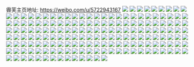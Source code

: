 霽芙主页地址: https://weibo.com/u/5722943167 
![](https://wx4.sinaimg.cn/mw2000/006fiSWXgy1h7t1hlv4ahj31o0280e81.jpg) 
![](https://wx4.sinaimg.cn/mw2000/006fiSWXgy1h72flqrnu2j32c0340hdu.jpg) 
![](https://wx4.sinaimg.cn/mw2000/006fiSWXgy1h72flot0zej32c03404qq.jpg) 
![](https://wx4.sinaimg.cn/mw2000/006fiSWXgy1h72fld7xd9j315v1jukfe.jpg) 
![](https://wx4.sinaimg.cn/mw2000/006fiSWXgy1h72flhg3e7j33402c01kz.jpg) 
![](https://wx4.sinaimg.cn/mw2000/006fiSWXgy1h72flmbh3vj32c0340u10.jpg) 
![](https://wx4.sinaimg.cn/mw2000/006fiSWXgy1h72flk19bfj32c03407wj.jpg) 
![](https://wx4.sinaimg.cn/mw2000/006fiSWXgy1h2617yftuij31o028anpi.jpg) 
![](https://wx4.sinaimg.cn/mw2000/006fiSWXgy1h2619c91tcj31o0280kjm.jpg) 
![](https://wx4.sinaimg.cn/mw2000/006fiSWXgy1h2619fwwglj31o02804qq.jpg) 
![](https://wx4.sinaimg.cn/mw2000/006fiSWXgy1h26197ls23j31vs2icnpk.jpg) 
![](https://wx4.sinaimg.cn/mw2000/006fiSWXgy1h26183oa40j30u0140u0x.jpg) 
![](https://wx4.sinaimg.cn/mw2000/006fiSWXgy1h2618n6e9vj31tu2fskjr.jpg) 
![](https://wx4.sinaimg.cn/mw2000/006fiSWXgy1h21z6kf6dhj329s33z7wi.jpg) 
![](https://wx4.sinaimg.cn/mw2000/006fiSWXgy1h21z6ndoyhj31o0280npd.jpg) 
![](https://wx4.sinaimg.cn/mw2000/006fiSWXgy1h21z6urqfqj31wk2lv1l0.jpg) 
![](https://wx4.sinaimg.cn/mw2000/006fiSWXgy1h21z7ok0e0j32c0341u11.jpg) 
![](https://wx4.sinaimg.cn/mw2000/006fiSWXgy1h21z6p9htuj316b1qdx6f.jpg) 
![](https://wx4.sinaimg.cn/mw2000/006fiSWXgy1h21z779kq2j32c0340qv6.jpg) 
![](https://wx4.sinaimg.cn/mw2000/006fiSWXgy1h21z71sbkrj329c32j1l1.jpg) 
![](https://wx4.sinaimg.cn/mw2000/006fiSWXgy1h21z7gsvvyj31w62ixhdv.jpg) 
![](https://wx4.sinaimg.cn/mw2000/006fiSWXgy1h21z7bhsmtj31hb1z27wi.jpg) 
![](https://wx4.sinaimg.cn/mw2000/006fiSWXgy1h1bk7m3w2hj32bv33b4qr.jpg) 
![](https://wx4.sinaimg.cn/mw2000/006fiSWXgy1h1bk7jos2qj32c02dd4qr.jpg) 
![](https://wx4.sinaimg.cn/mw2000/006fiSWXgy1h1bk7q33c3j324b2ttqv5.jpg) 
![](https://wx4.sinaimg.cn/mw2000/006fiSWXgy1h1bk7ojgcjj32by338npe.jpg) 
![](https://wx4.sinaimg.cn/mw2000/006fiSWXgy1h1bk7rs2sfj327d2r4qv5.jpg) 
![](https://wx4.sinaimg.cn/mw2000/006fiSWXgy1h0zrraz6jrj31yg2lxe81.jpg) 
![](https://wx4.sinaimg.cn/mw2000/006fiSWXgy1h0zrrqxow1j31lb1roh6w.jpg) 
![](https://wx4.sinaimg.cn/mw2000/006fiSWXgy1h0zrrmmp1pj327q33y4qt.jpg) 
![](https://wx4.sinaimg.cn/mw2000/006fiSWXgy1h0zrrpx5fjj31d01td7wh.jpg) 
![](https://wx4.sinaimg.cn/mw2000/006fiSWXgy1h0zrr9jxw0j31rh2cn7s9.jpg) 
![](https://wx4.sinaimg.cn/mw2000/006fiSWXgy1h0zrro4xxrj31r92cc1kx.jpg) 
![](https://wx4.sinaimg.cn/mw2000/006fiSWXgy1h0zrru1llij31o0280x6q.jpg) 
![](https://wx4.sinaimg.cn/mw2000/006fiSWXgy1h0zrreaa2fj32c02p2e83.jpg) 
![](https://wx4.sinaimg.cn/mw2000/006fiSWXgy1h0zrrh62i3j3280280b2a.jpg) 
![](https://wx4.sinaimg.cn/mw2000/006fiSWXgy1gxrblv1sy8j32c0340x6s.jpg) 
![](https://wx4.sinaimg.cn/mw2000/006fiSWXgy1gxmw2b6ldyj31o0280qv5.jpg) 
![](https://wx4.sinaimg.cn/mw2000/006fiSWXgy1gxmw297g0mj31o020ohdu.jpg) 
![](https://wx4.sinaimg.cn/mw2000/006fiSWXgy1gwxie468ifj31o02807wj.jpg) 
![](https://wx4.sinaimg.cn/mw2000/006fiSWXgy1gwxidsz24kj31o0280e82.jpg) 
![](https://wx4.sinaimg.cn/mw2000/006fiSWXgy1gwxidmxgedj31o02yoqv5.jpg) 
![](https://wx4.sinaimg.cn/mw2000/006fiSWXgy1gwxie9slfyj31o0280hdu.jpg) 
![](https://wx4.sinaimg.cn/mw2000/006fiSWXgy1gwxief1sgtj32c0340e87.jpg) 
![](https://wx4.sinaimg.cn/mw2000/006fiSWXgy1gwxidyakqpj31o0280qv6.jpg) 
![](https://wx4.sinaimg.cn/mw2000/006fiSWXgy1gwskrjnazsj32c03401l0.jpg) 
![](https://wx4.sinaimg.cn/mw2000/006fiSWXgy1gwskrnqknej32c0340npg.jpg) 
![](https://wx4.sinaimg.cn/mw2000/006fiSWXgy1gwskrg3qlwj32c0340u0z.jpg) 
![](https://wx4.sinaimg.cn/mw2000/006fiSWXgy1gwskrrbdmbj31o02804qr.jpg) 
![](https://wx4.sinaimg.cn/mw2000/006fiSWXgy1gw31ta47qnj31o0280u0x.jpg) 
![](https://wx4.sinaimg.cn/mw2000/006fiSWXgy1gw31t7kpo9j31o0280kjl.jpg) 
![](https://wx4.sinaimg.cn/mw2000/006fiSWXgy1gvtt59e1gdj32c03401kz.jpg) 
![](https://wx4.sinaimg.cn/mw2000/006fiSWXgy1gvtt5h03ccj32c0340npd.jpg) 
![](https://wx4.sinaimg.cn/mw2000/006fiSWXgy1gvtt4vxo05j30tm13iwq3.jpg) 
![](https://wx4.sinaimg.cn/mw2000/006fiSWXgy1gvtt52zh1wj32c0340b2b.jpg) 
![](https://wx4.sinaimg.cn/mw2000/006fiSWXgy1gvcw088o9aj61o0280u0y02.jpg) 
![](https://wx4.sinaimg.cn/mw2000/006fiSWXgy1gvcvzncgmxj62c0340b2c02.jpg) 
![](https://wx4.sinaimg.cn/mw2000/006fiSWXgy1gvcvztua7bj61le27ynpe02.jpg) 
![](https://wx4.sinaimg.cn/mw2000/006fiSWXgy1gvcw00xcl3j61o0280npe02.jpg) 
![](https://wx4.sinaimg.cn/mw2000/006fiSWXgy1guuzg9anw1j62802804qq02.jpg) 
![](https://wx4.sinaimg.cn/mw2000/006fiSWXgy1guuzg3n19gj6140140kba02.jpg) 
![](https://wx4.sinaimg.cn/mw2000/006fiSWXgy1guuzg2406dj61400u0njz02.jpg) 
![](https://wx4.sinaimg.cn/mw2000/006fiSWXgy1guuzgfki4fj61o0280npf02.jpg) 
![](https://wx4.sinaimg.cn/mw2000/006fiSWXgy1guuzgixl6kj61o0280x6p02.jpg) 
![](https://wx4.sinaimg.cn/mw2000/006fiSWXgy1gtwm4txxluj32c0340hdt.jpg) 
![](https://wx4.sinaimg.cn/mw2000/006fiSWXgy1gtwm4uij44j30u010uwnv.jpg) 
![](https://wx4.sinaimg.cn/mw2000/006fiSWXgy1gteap0cz7vj30u0140wmn.jpg) 
![](https://wx4.sinaimg.cn/mw2000/006fiSWXgy1gteapa7ltxj30u0140ahy.jpg) 
![](https://wx4.sinaimg.cn/mw2000/006fiSWXgy1gteap2hviuj30u0140gsy.jpg) 
![](https://wx4.sinaimg.cn/mw2000/006fiSWXgy1gteap8zyibj32c0340e84.jpg) 
![](https://wx4.sinaimg.cn/mw2000/006fiSWXgy1gteaparlugj30u0140dmq.jpg) 
![](https://wx4.sinaimg.cn/mw2000/006fiSWXgy1gteap429r2j30u0140tj6.jpg) 
![](https://wx4.sinaimg.cn/mw2000/006fiSWXgy1gteap9u6tij310z0u0nce.jpg) 
![](https://wx4.sinaimg.cn/mw2000/006fiSWXgy1gteap3ksm3j30u01hcgvo.jpg) 
![](https://wx4.sinaimg.cn/mw2000/006fiSWXgy1gteap213b0j31mv222u0x.jpg) 
![](https://wx4.sinaimg.cn/mw2000/006fiSWXgy1gsr4sem1xcj32c0340kjm.jpg) 
![](https://wx4.sinaimg.cn/mw2000/006fiSWXgy1gpv0wv6dofj31o02807wk.jpg) 
![](https://wx4.sinaimg.cn/mw2000/006fiSWXgy1gpv0wykz80j31o0280npd.jpg) 
![](https://wx4.sinaimg.cn/mw2000/006fiSWXly1gp5q3t8vryj32c0340hdt.jpg) 
![](https://wx4.sinaimg.cn/mw2000/006fiSWXly1gp5q3z807kj32c0340hdt.jpg) 
![](https://wx4.sinaimg.cn/mw2000/006fiSWXly1gp5q3x8j3bj33402c0qv6.jpg) 
![](https://wx4.sinaimg.cn/mw2000/006fiSWXly1gp5q4f3017j33402c04qp.jpg) 
![](https://wx4.sinaimg.cn/mw2000/006fiSWXly1goyth9zibzj32c0341npf.jpg) 
![](https://wx4.sinaimg.cn/mw2000/006fiSWXly1goytgvog2oj32c0340npd.jpg) 
![](https://wx4.sinaimg.cn/mw2000/006fiSWXly1goythh1traj32c03407wi.jpg) 
![](https://wx4.sinaimg.cn/mw2000/006fiSWXly1goythwsidwj33402c0npd.jpg) 
![](https://wx4.sinaimg.cn/mw2000/006fiSWXly1gou6urib6jj32c0340hbg.jpg) 
![](https://wx4.sinaimg.cn/mw2000/006fiSWXly1gou6uosqv9j31o02807wi.jpg) 
![](https://wx4.sinaimg.cn/mw2000/006fiSWXly1gou6un8cmmj31o02804qq.jpg) 
![](https://wx4.sinaimg.cn/mw2000/006fiSWXly1gou6uplq4tj32c0340b29.jpg) 
![](https://wx4.sinaimg.cn/mw2000/006fiSWXly1goqq5btjm4j32c0340e82.jpg) 
![](https://wx4.sinaimg.cn/mw2000/006fiSWXly1goo6vvmkn0j31o0280x6q.jpg) 
![](https://wx4.sinaimg.cn/mw2000/006fiSWXly1goo6vi4nkgj31o0280hdv.jpg) 
![](https://wx4.sinaimg.cn/mw2000/006fiSWXly1goo6vpviaaj32c03401l0.jpg) 
![](https://wx4.sinaimg.cn/mw2000/006fiSWXly1goo6w0h5jvj32c0340e82.jpg) 
![](https://wx4.sinaimg.cn/mw2000/006fiSWXly1golhtnd941j32c03404qq.jpg) 
![](https://wx4.sinaimg.cn/mw2000/006fiSWXly1golhtygtsmj32c0340e82.jpg) 
![](https://wx4.sinaimg.cn/mw2000/006fiSWXly1gog6e4zeg0j32c03404qs.jpg) 
![](https://wx4.sinaimg.cn/mw2000/006fiSWXly1gog6fakk0vj32c03404qr.jpg) 
![](https://wx4.sinaimg.cn/mw2000/006fiSWXly1gmwsfh2ft3j31o01lbkjl.jpg) 
![](https://wx4.sinaimg.cn/mw2000/006fiSWXly1gmmfhqcrqbj32c03404qr.jpg) 
![](https://wx4.sinaimg.cn/mw2000/006fiSWXly1gmmfhuarukj32801o01ky.jpg) 
![](https://wx4.sinaimg.cn/mw2000/006fiSWXly1gmmfhwy8ntj32c0340u10.jpg) 
![](https://wx4.sinaimg.cn/mw2000/006fiSWXly1gmmfhst28nj31o02807wi.jpg) 
![](https://wx4.sinaimg.cn/mw2000/006fiSWXly1gmmfi7xacxj32c0340qv7.jpg) 
![](https://wx4.sinaimg.cn/mw2000/006fiSWXly1gmmfi1vxlfj31o02801kz.jpg) 
![](https://wx4.sinaimg.cn/mw2000/006fiSWXly1gmmfi3cwt1j31o0280x6p.jpg) 
![](https://wx4.sinaimg.cn/mw2000/006fiSWXly1gmmfib55kvj31o0280b2a.jpg) 
![](https://wx4.sinaimg.cn/mw2000/006fiSWXly1gmmfhyk7mvj32801o0qv5.jpg) 
![](https://wx4.sinaimg.cn/mw2000/006fiSWXly1gmmfi99hy8j32c0340kjl.jpg) 
![](https://wx4.sinaimg.cn/mw2000/006fiSWXly1gmmfi4plscj31o02801ky.jpg) 
![](https://wx4.sinaimg.cn/mw2000/006fiSWXly1g9be11uk21j30u01404ma.jpg) 
![](https://wx4.sinaimg.cn/mw2000/006fiSWXly1g9be0zig1rj30u01404kx.jpg) 
![](https://wx4.sinaimg.cn/mw2000/006fiSWXgy1g7nlmmibsij31w12fo4qt.jpg) 
![](https://wx4.sinaimg.cn/mw2000/006fiSWXgy1g7nlmu10hqj31w12eze85.jpg) 
![](https://wx4.sinaimg.cn/mw2000/006fiSWXgy1g7m2l92gvdj30xv0qo46o.jpg) 
![](https://wx4.sinaimg.cn/mw2000/006fiSWXgy1g50s5zfqhzj30qo280k24.jpg) 
![](https://wx4.sinaimg.cn/mw2000/006fiSWXgy1g50s649mu4j30zk0qon1s.jpg) 
![](https://wx4.sinaimg.cn/mw2000/006fiSWXly1g0lbxb9dhfj30qo0zkdmc.jpg) 
![](https://wx4.sinaimg.cn/mw2000/006fiSWXly1g0lbxbxwzcj30zk0qo46c.jpg) 
![](https://wx4.sinaimg.cn/mw2000/006fiSWXly1g0lbxcw17zj30zk0qoaif.jpg) 
![](https://wx4.sinaimg.cn/mw2000/006fiSWXly1fyo1hhucjij30m710udvr.jpg) 
![](https://wx4.sinaimg.cn/mw2000/006fiSWXly1fyo1hk7cwkj30pa0xundu.jpg) 
![](https://wx4.sinaimg.cn/mw2000/006fiSWXgy1fvt7b0urcqj30zk0qo0yx.jpg) 
![](https://wx4.sinaimg.cn/mw2000/006fiSWXgy1ftimzvt68cj30qo0zkk3t.jpg) 
![](https://wx4.sinaimg.cn/mw2000/006fiSWXgy1ftimzwiqeaj30qo0zkte7.jpg) 
![](https://wx4.sinaimg.cn/mw2000/006fiSWXgy1ftgihoixcuj30qo0zkq96.jpg) 
![](https://wx4.sinaimg.cn/mw2000/006fiSWXgy1ftgidrbaacj31z41hc1ky.jpg) 
![](https://wx4.sinaimg.cn/mw2000/006fiSWXgy1ftgih46wwuj30qo0zk0yf.jpg) 
![](https://wx4.sinaimg.cn/mw2000/006fiSWXgy1ftgih51cutj30qo0qojvu.jpg) 
![](https://wx4.sinaimg.cn/mw2000/006fiSWXgy1ftgih5mkf0j30mi0u079r.jpg) 
![](https://wx4.sinaimg.cn/mw2000/006fiSWXgy1ftgih6ck27j30mi0u0q6j.jpg) 
![](https://wx4.sinaimg.cn/mw2000/006fiSWXgy1ftgih73mmrj30qo0zkjye.jpg) 
![](https://wx4.sinaimg.cn/mw2000/006fiSWXgy1ftgie18ckmj31hc1z47wi.jpg) 
![](https://wx4.sinaimg.cn/mw2000/006fiSWXgy1ftf206s38kj31hc1z41ky.jpg) 
![](https://wx4.sinaimg.cn/mw2000/006fiSWXgy1ftf20it1nhj30mi0u0nik.jpg) 
![](https://wx4.sinaimg.cn/mw2000/006fiSWXly1ftefnxa1alj304m0u340b.jpg) 
![](https://wx4.sinaimg.cn/mw2000/006fiSWXly1ftefnvx4tnj306y0x0dj0.jpg) 
![](https://wx4.sinaimg.cn/mw2000/006fiSWXly1ftcu7m78fej30zk0qo13y.jpg) 
![](https://wx4.sinaimg.cn/mw2000/006fiSWXly1ftcu7o6q62j30zk0qotlo.jpg) 
![](https://wx4.sinaimg.cn/mw2000/006fiSWXly1ftcu7pjqgsj30zk0qotjo.jpg) 
![](https://wx4.sinaimg.cn/mw2000/006fiSWXly1ftcu7r6k70j30zk0qo7fq.jpg) 
![](https://wx4.sinaimg.cn/mw2000/006fiSWXly1ftc6fezzllj30qo0zkqal.jpg) 
![](https://wx4.sinaimg.cn/mw2000/006fiSWXly1ftc6j88k0wj30qo10swnf.jpg) 
![](https://wx4.sinaimg.cn/mw2000/006fiSWXly1ftafspwmhwj30qo23kqip.jpg) 
![](https://wx4.sinaimg.cn/mw2000/006fiSWXly1ftaew9wv89j30zk0qodnl.jpg) 
![](https://wx4.sinaimg.cn/mw2000/006fiSWXly1ft9woyodypj30qo0qojw6.jpg) 
![](https://wx4.sinaimg.cn/mw2000/006fiSWXly1ft9tx7inowj30qo0zkjx9.jpg) 
![](https://wx4.sinaimg.cn/mw2000/006fiSWXly1ft9tx8xdh0j30qo0zkjze.jpg) 
![](https://wx4.sinaimg.cn/mw2000/006fiSWXly1ft9tx9wtx1j30qo0zk46i.jpg) 
![](https://wx4.sinaimg.cn/mw2000/006fiSWXly1ft9txaswwsj30qo0zkjxc.jpg) 
![](https://wx4.sinaimg.cn/mw2000/006fiSWXly1ft9txcy1nqj30qo0zkahx.jpg) 
![](https://wx4.sinaimg.cn/mw2000/006fiSWXly1ft5zljbdy2j312s0qoth1.jpg) 
![](https://wx4.sinaimg.cn/mw2000/006fiSWXly1ft5zlmpm9wj30zk0qownr.jpg) 
![](https://wx4.sinaimg.cn/mw2000/006fiSWXly1ft5zlpyosmj30zk0qo11v.jpg) 
![](https://wx4.sinaimg.cn/mw2000/006fiSWXly1ft5zm1qb2kj30xr1974qp.jpg) 
![](https://wx4.sinaimg.cn/mw2000/006fiSWXgy1ft3g5fz6m8j31hc1z4u0x.jpg) 
![](https://wx4.sinaimg.cn/mw2000/006fiSWXly1frrc9p5ff5j30xr1904qp.jpg) 
![](https://wx4.sinaimg.cn/mw2000/006fiSWXly1frrca6j7zvj30xr1904qp.jpg) 
![](https://wx4.sinaimg.cn/mw2000/006fiSWXgy1fquxxqmxqsj31hc1z4npd.jpg) 
![](https://wx4.sinaimg.cn/mw2000/006fiSWXgy1fquxxtzxttj31hc1z4hdt.jpg) 
![](https://wx4.sinaimg.cn/mw2000/006fiSWXly1fqss1p2fboj30qo0zkwiz.jpg) 
![](https://wx4.sinaimg.cn/mw2000/006fiSWXly1fqss1qna69j30qo0zkq8g.jpg) 
![](https://wx4.sinaimg.cn/mw2000/006fiSWXly1fqss1vfdigj31hc1z4npd.jpg) 
![](https://wx4.sinaimg.cn/mw2000/006fiSWXly1fqlmaur9w3j30xr1901kx.jpg) 
![](https://wx4.sinaimg.cn/mw2000/006fiSWXly1fqlmbkdzc1j30xr1904qp.jpg) 
![](https://wx4.sinaimg.cn/mw2000/006fiSWXly1fqlmbsjl5oj30xr1904qp.jpg) 
![](https://wx4.sinaimg.cn/mw2000/006fiSWXly1fqlmbx1b0mj30xr1904qp.jpg) 
![](https://wx4.sinaimg.cn/mw2000/006fiSWXly1fqlmc1hfcij30xr1904qp.jpg) 
![](https://wx4.sinaimg.cn/mw2000/006fiSWXly1fqlmc56tcqj30xr1904qp.jpg) 
![](https://wx4.sinaimg.cn/mw2000/006fiSWXly1fqlmcjf6yaj30xr1904qp.jpg) 
![](https://wx4.sinaimg.cn/mw2000/006fiSWXly1fqlmd0lak9j30xr1901kx.jpg) 
![](https://wx4.sinaimg.cn/mw2000/006fiSWXgy1fq3a19cijqj30zg0qomzv.jpg) 
